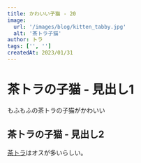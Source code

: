 ```yaml
---
title: かわいい子猫 - 20
image:
  url: '/images/blog/kitten_tabby.jpg'
  alt: '茶トラ子猫'
author: トラ
tags: ['', '']
createdAt: 2023/01/31
---
```


# 茶トラの子猫 - 見出し1

もふもふの茶トラの子猫がかわいい

## 茶トラの子猫 - 見出し2

[茶トラ](https://cat.benesse.ne.jp/catlist/tabby/content/?id=41373)はオスが多いらしい。
